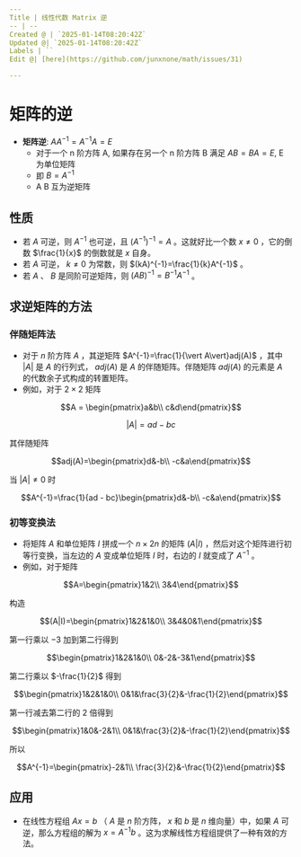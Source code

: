 ```yaml
---
Title | 线性代数 Matrix 逆
-- | --
Created @ | `2025-01-14T08:20:42Z`
Updated @| `2025-01-14T08:20:42Z`
Labels | ``
Edit @| [here](https://github.com/junxnone/math/issues/31)

---
```

# 矩阵的逆
- **矩阵逆**: $AA^{-1}=A^{-1}A=E$
  - 对于一个 n 阶方阵 A, 如果存在另一个 n 阶方阵 B 满足 $AB=BA=E$, E 为单位矩阵 
  - 即 $B=A^{-1}$
  - A B 互为逆矩阵


## 性质

 - 若 $A$ 可逆，则 $A^{-1}$ 也可逆，且 $(A^{-1})^{-1}=A$ 。这就好比一个数 $x\neq0$ ，它的倒数 $\frac{1}{x}$ 的倒数就是 $x$ 自身。
 - 若 $A$ 可逆， $k\neq0$ 为常数，则 $(kA)^{-1}=\frac{1}{k}A^{-1}$ 。
 - 若 $A$ 、 $B$ 是同阶可逆矩阵，则 $(AB)^{-1}=B^{-1}A^{-1}$ 。


## 求逆矩阵的方法
### 伴随矩阵法
- 对于 $n$ 阶方阵 $A$ ，其逆矩阵 $A^{-1}=\frac{1}{\vert A\vert}adj(A)$ ，其中 $\vert A\vert$ 是 $A$ 的行列式， $adj(A)$ 是 $A$ 的伴随矩阵。伴随矩阵 $adj(A)$ 的元素是 $A$ 的代数余子式构成的转置矩阵。
- 例如，对于 $2\times2$ 矩阵 

$$A = \begin{pmatrix}a&b\\
c&d\end{pmatrix}$$

$$\vert A\vert=ad - bc$$

其伴随矩阵 

$$adj(A)=\begin{pmatrix}d&-b\\
-c&a\end{pmatrix}$$

当 $\vert A\vert\neq0$ 时

$$A^{-1}=\frac{1}{ad - bc}\begin{pmatrix}d&-b\\
-c&a\end{pmatrix}$$

### 初等变换法
- 将矩阵 $A$ 和单位矩阵 $I$ 拼成一个 $n\times2n$ 的矩阵 $(A|I)$ ，然后对这个矩阵进行初等行变换，当左边的 $A$ 变成单位矩阵 $I$ 时，右边的 $I$ 就变成了 $A^{-1}$ 。
- 例如，对于矩阵 
 
$$A=\begin{pmatrix}1&2\\
3&4\end{pmatrix}$$

构造 

$$(A|I)=\begin{pmatrix}1&2&1&0\\
3&4&0&1\end{pmatrix}$$

第一行乘以 $- 3$ 加到第二行得到 

$$\begin{pmatrix}1&2&1&0\\
0&-2&-3&1\end{pmatrix}$$ 

第二行乘以 $-\frac{1}{2}$ 得到 

$$\begin{pmatrix}1&2&1&0\\
0&1&\frac{3}{2}&-\frac{1}{2}\end{pmatrix}$$ 

第一行减去第二行的 $2$ 倍得到 

$$\begin{pmatrix}1&0&-2&1\\
0&1&\frac{3}{2}&-\frac{1}{2}\end{pmatrix}$$
 
所以 

$$A^{-1}=\begin{pmatrix}-2&1\\
\frac{3}{2}&-\frac{1}{2}\end{pmatrix}$$

## 应用
   - 在线性方程组 $Ax = b$ （ $A$ 是 $n$ 阶方阵， $x$ 和 $b$ 是 $n$ 维向量）中，如果 $A$ 可逆，那么方程组的解为 $x = A^{-1}b$ 。这为求解线性方程组提供了一种有效的方法。


